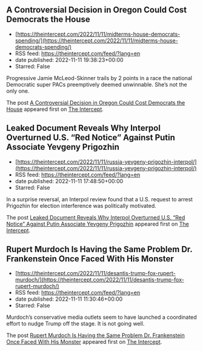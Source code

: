 ## A Controversial Decision in Oregon Could Cost Democrats the House
 - [https://theintercept.com/2022/11/11/midterms-house-democrats-spending/](https://theintercept.com/2022/11/11/midterms-house-democrats-spending/)
 - RSS feed: https://theintercept.com/feed/?lang=en
 - date published: 2022-11-11 19:38:23+00:00
 - Starred: False

<p>Progressive Jamie McLeod-Skinner trails by 2 points in a race the national Democratic super PACs preemptively deemed unwinnable. She’s not the only one.</p>
<p>The post <a href="https://theintercept.com/2022/11/11/midterms-house-democrats-spending/" rel="nofollow">A Controversial Decision in Oregon Could Cost Democrats the House</a> appeared first on <a href="https://theintercept.com" rel="nofollow">The Intercept</a>.</p>

## Leaked Document Reveals Why Interpol Overturned U.S. “Red Notice” Against Putin Associate Yevgeny Prigozhin
 - [https://theintercept.com/2022/11/11/russia-yevgeny-prigozhin-interpol/](https://theintercept.com/2022/11/11/russia-yevgeny-prigozhin-interpol/)
 - RSS feed: https://theintercept.com/feed/?lang=en
 - date published: 2022-11-11 17:48:50+00:00
 - Starred: False

<p>In a surprise reversal, an Interpol review found that a U.S. request to arrest Prigozhin for election interference was politically motivated.</p>
<p>The post <a href="https://theintercept.com/2022/11/11/russia-yevgeny-prigozhin-interpol/" rel="nofollow">Leaked Document Reveals Why Interpol Overturned U.S. “Red Notice” Against Putin Associate Yevgeny Prigozhin</a> appeared first on <a href="https://theintercept.com" rel="nofollow">The Intercept</a>.</p>

## Rupert Murdoch Is Having the Same Problem Dr. Frankenstein Once Faced With His Monster
 - [https://theintercept.com/2022/11/11/desantis-trump-fox-rupert-murdoch/](https://theintercept.com/2022/11/11/desantis-trump-fox-rupert-murdoch/)
 - RSS feed: https://theintercept.com/feed/?lang=en
 - date published: 2022-11-11 11:30:46+00:00
 - Starred: False

<p>Murdoch’s conservative media outlets seem to have launched a coordinated effort to nudge Trump off the stage. It is not going well.</p>
<p>The post <a href="https://theintercept.com/2022/11/11/desantis-trump-fox-rupert-murdoch/" rel="nofollow">Rupert Murdoch Is Having the Same Problem Dr. Frankenstein Once Faced With His Monster</a> appeared first on <a href="https://theintercept.com" rel="nofollow">The Intercept</a>.</p>
